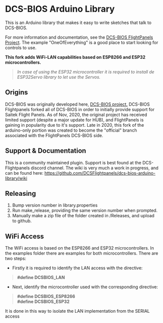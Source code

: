 # DCS-BIOS Arduino Library

This is an Arduino library that makes it easy to write sketches that talk to DCS-BIOS.

For more information and documentation, see the [DCS-BIOS FlightPanels Project](https://github.com/DCSFlightpanels).  The example "OneOfEverything" is a good place to start looking for controls to use.

**This fork adds WiFi-LAN capabilities based on ESP8266 and ESP32 microcontrollers.**
> *In case of using the ESP32 microcontroller it is required to install de ESP32Servo library to let use the Servos.*


## Origins

DCS-BIOS was originally developed here, [DCS-BIOS project.](https://github.com/dcs-bios/dcs-bios)  DCS-BIOS Flightpanels forked all of DCS-BIOS in order to initially provide support for Saitek Flight Panels.  As of Nov, 2020, the original project has received limited support (despite a major update for HUB), and FlightPanels is gaining in popularity due to it's support.  Late in 2020, this fork of the arduino-only portion was created to become the "official" branch associated with the FlightPanels DCS-BIOS side.

## Support & Documentation

This is a community maintained plugin.  Support is best found at the DCS-Flightpanels discord channel.  The wiki is very much a work in progress, and can be found here: https://github.com/DCSFlightpanels/dcs-bios-arduino-library/wiki

## Releasing

1. Bump version number in library.properties
2. Run make_release, providing the same version number when prompted.
3. Manually make a zip file of the folder created in /Releases, and upload to github.

## WiFi Access

The WiFi access is based on the ESP8266 and ESP32 microcontrollers.
In the examples folder there are examples for both microcontrollers.
There are two steps:
  - Firstly it is required to identify the LAN access with the directive: 
  > __#define DCSBIOS_LAN__ 
  - Next, identify the microcontroller used with the corresponding directive: 
  > __#define DCSBIOS_ESP8266__ \
  > __#define DCSBIOS_ESP32__
  
It is done in this way to isolate the LAN implementation from the SERIAL access
